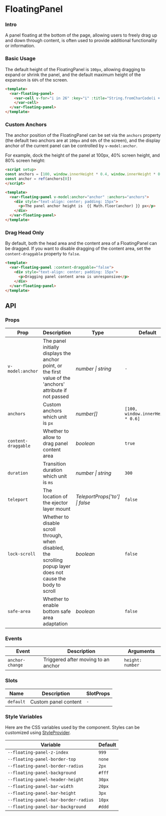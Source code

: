 # FloatingPanel

### Intro
A panel floating at the bottom of the page, allowing users to freely drag up and down through content, is often used to provide additional functionality or information.

### Basic Usage
The default height of the FloatingPanel is `100px`, allowing dragging to expand or shrink the panel, and the default maximum height of the expansion is `60%` of the screen.

```html
<template>
  <var-floating-panel>
    <var-cell v-for="i in 26" :key="i" :title="String.fromCharCode(i + 64)">
    </var-cell>
  </var-floating-panel>
</template>
```

### Custom Anchors
The anchor position of the FloatingPanel can be set via the `anchors` property (the default two anchors are at `100px` and `60%` of the screen), and the display anchor of the current panel can be controlled by `v-model:anchor`.

For example, dock the height of the panel at 100px, 40% screen height, and 80% screen height:

```html
<script setup>
const anchors = [100, window.innerHeight * 0.4, window.innerHeight * 0.8]
const anchor = ref(anchors[0])
</script>

<template>
  <var-floating-panel v-model:anchor="anchor" :anchors="anchors">
    <div style="text-align: center; padding: 15px">
      <p>The panel anchor height is  {{ Math.floor(anchor) }} px</p>
    </div>
  </var-floating-panel>
</template>
```

### Drag Head Only
By default, both the head area and the content area of a FloatingPanel can be dragged. If you want to disable dragging of the content area, set the `content-draggable` property to `false`.

```html
<template>
  <var-floating-panel :content-draggable="false">
    <div style="text-align: center; padding: 15px">
      <p>Dragging panel content area is unresponsive</p>
    </div>
  </var-floating-panel>
</template>
```

## API

### Props

| Prop  | Description  | Type      | Default        |
| ------- | ---- | ----- | ---- |
| `v-model:anchor` | The panel initially displays the anchor point, or the first value of the 'anchors' attribute if not passed | _number \| string_ | `-`  |
| `anchors` | Custom anchors which unit is `px` | _number[]_ | `[100, window.innerHeight * 0.6]`  |
| `content-draggable` | Whether to allow to drag panel content area | _boolean_ | `true`  |
| `duration` | Transition duration which unit is `ms` | _number \| string_ | `300`  |
| `teleport`       | The location of the ejector layer mount              | _TeleportProps['to'] \| false_ | `false`  |
| `lock-scroll`    | Whether to disable scroll through, when disabled, the scrolling popup layer does not cause the body to scroll   | _boolean_   | `false`   |
| `safe-area` | Whether to enable bottom safe area adaptation | _boolean_ | `false`  |

### Events

| Event | Description  | Arguments  |
| ---- | ---- | ---- |
| `anchor-change` | Triggered after moving to an anchor | `height: number` |

### Slots

| Name | Description | SlotProps |
| --- | --- | --- |
| `default` | Custom panel content | `-` |

### Style Variables

Here are the CSS variables used by the component. Styles can be customized using [StyleProvider](#/en-US/style-provider).

| Variable  | Default  |
| ---------- | -------- |
| `--floating-panel-z-index` | `999` |
| `--floating-panel-border-top` | `none` |
| `--floating-panel-border-radius` | `2px` |
| `--floating-panel-background` | `#fff` |
| `--floating-panel-header-height` | `30px` |
| `--floating-panel-bar-width` | `20px` |
| `--floating-panel-bar-height` | `3px` |
| `--floating-panel-bar-border-radius` | `10px` |
| `--floating-panel-bar-background` | `#ddd` |
